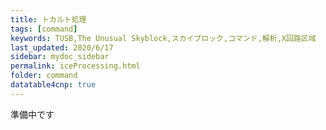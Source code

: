 ```yaml
---
title: トカルト処理
tags: [command]
keywords: TUSB,The Unusual Skyblock,スカイブロック,コマンド,解析,X回路区域
last_updated: 2020/6/17
sidebar: mydoc_sidebar
permalink: iceProcessing.html
folder: command
datatable4cnp: true
---
```


準備中です
